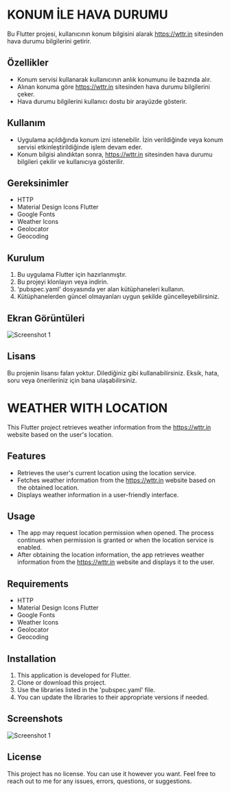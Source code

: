 # KONUM İLE HAVA DURUMU

Bu Flutter projesi, kullanıcının konum bilgisini alarak https://wttr.in sitesinden hava durumu bilgilerini getirir.

## Özellikler

- Konum servisi kullanarak kullanıcının anlık konumunu ile bazında alır.
- Alınan konuma göre https://wttr.in sitesinden hava durumu bilgilerini çeker.
- Hava durumu bilgilerini kullanıcı dostu bir arayüzde gösterir.

## Kullanım

- Uygulama açıldığında konum izni istenebilir. İzin verildiğinde veya konum servisi etkinleştirildiğinde işlem devam eder.
- Konum bilgisi alındıktan sonra, https://wttr.in sitesinden hava durumu bilgileri çekilir ve kullanıcıya gösterilir.

## Gereksinimler

- HTTP
- Material Design Icons Flutter
- Google Fonts
- Weather Icons
- Geolocator
- Geocoding

## Kurulum

1. Bu uygulama Flutter için hazırlanmıştır.
2. Bu projeyi klonlayın veya indirin.
3. 'pubspec.yaml' dosyasında yer alan kütüphaneleri kullanın.
4. Kütüphanelerden güncel olmayanları uygun şekilde güncelleyebilirsiniz.

## Ekran Görüntüleri

![Screenshot 1](screenshots/screenshot1.jpeg)

## Lisans

Bu projenin lisansı falan yoktur. Dilediğiniz gibi kullanabilirsiniz. Eksik, hata, soru veya önerileriniz için bana ulaşabilirsiniz.




# WEATHER WITH LOCATION

This Flutter project retrieves weather information from the https://wttr.in website based on the user's location.

## Features

- Retrieves the user's current location using the location service.
- Fetches weather information from the https://wttr.in website based on the obtained location.
- Displays weather information in a user-friendly interface.

## Usage

- The app may request location permission when opened. The process continues when permission is granted or when the location service is enabled.
- After obtaining the location information, the app retrieves weather information from the https://wttr.in website and displays it to the user.

## Requirements

- HTTP
- Material Design Icons Flutter
- Google Fonts
- Weather Icons
- Geolocator
- Geocoding

## Installation

1. This application is developed for Flutter.
2. Clone or download this project.
3. Use the libraries listed in the 'pubspec.yaml' file.
4. You can update the libraries to their appropriate versions if needed.

## Screenshots

![Screenshot 1](screenshots/screenshot1.jpeg)

## License

This project has no license. You can use it however you want. Feel free to reach out to me for any issues, errors, questions, or suggestions.


